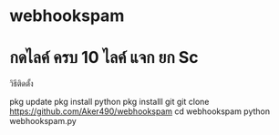 # webhookspam

กดไลค์ ครบ 10 ไลค์ แจก ยก Sc 
================

วิธีติดตั้ง

pkg update
pkg install python
pkg installl git
git clone https://github.com/Aker490/webhookspam 
cd webhookspam
python webhookspam.py
